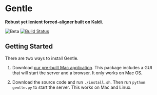 # Gentle
**Robust yet lenient forced-aligner built on Kaldi.**

![Beta](https://img.shields.io/badge/status-beta-red.svg)
[![Build Status](https://img.shields.io/travis/lowerquality/gentle.svg)](https://travis-ci.org/lowerquality/gentle)

## Getting Started

There are two ways to install Gentle.

1. Download [our pre-built Mac application](https://github.com/lowerquality/gentle/releases/download/0.7.0/gentle-0.7.0.dmg). This package includes a GUI that will start the server and a browser. It only works on Mac OS.

2. Download the source code and run ```./install.sh```. Then run ```python gentle.py``` to start the server. This works on Mac and Linux.
